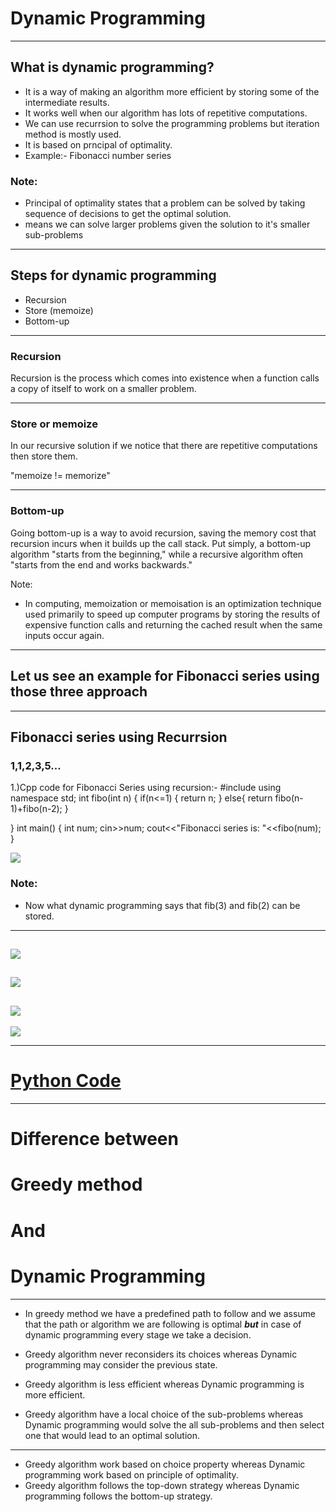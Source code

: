 # Dynamic Programming

---

## What is dynamic programming?
- It is a way of making an algorithm more efficient by storing some of the intermediate results.
- It works well when our algorithm has lots of repetitive computations.
- We can use recurrsion to solve the programming problems but iteration method is mostly used.
- It is based on prncipal of optimality.
- Example:- Fibonacci number series


### Note:
- Principal of optimality states that a problem can be solved by taking sequence of decisions to get the optimal solution.
- means we can solve larger problems given the solution to it's smaller sub-problems

---

## Steps for dynamic programming

- Recursion
- Store (memoize)
- Bottom-up 

---
### Recursion
Recursion is the process which comes into existence when a function calls a copy of itself to work on a smaller problem. 

---
### Store or memoize
In our recursive solution if we notice that there are repetitive computations then store them.

"memoize != memorize"

---
### Bottom-up 
Going bottom-up is a way to avoid recursion, saving the memory cost that recursion incurs when it builds up the call stack. Put simply, a bottom-up algorithm "starts from the beginning," while a recursive algorithm often "starts from the end and works backwards."

Note:
- In computing, memoization or memoisation is an optimization technique used primarily to speed up computer programs by storing the results of expensive function calls and returning the cached result when the same inputs occur again.


---
## Let us see an example for Fibonacci series using those three approach

---
## Fibonacci series using Recurrsion
### 1,1,2,3,5...
1.)Cpp code for Fibonacci Series using recursion:-
#include<iostream>
using namespace std;
int fibo(int n)
{
    if(n<=1)
    {
        return n;
    }
    else{
        return fibo(n-1)+fibo(n-2);
    }


}
int main()
{
    int num;
    cin>>num;
    cout<<"Fibonacci series is: "<<fibo(num);
}

![](https://lab.gdy.club/~mehta/fibrecursion.png) 

### Note:
- Now what dynamic programming says that fib(3) and fib(2) can be stored.


---
![](https://lab.gdy.club/~mehta/memo1.png)
---
![](https://lab.gdy.club/~mehta/memo2.png)
---
![](https://lab.gdy.club/~mehta/memo3.png)
---

![](https://lab.gdy.club/~mehta/bottom-up.png)

---
# [Python Code](https://scraping-suhelmehta.notebooks.azure.com/j/notebooks/Dynamic%20programming.ipynb)

---
# Difference between 
# Greedy method
# And
# Dynamic Programming

---
- In greedy method we have a predefined path to follow and we assume that the path or algorithm we are following is optimal ***but*** in case of dynamic programming every stage we take a decision.

- Greedy algorithm never reconsiders its choices whereas Dynamic programming may consider the previous state.
- Greedy algorithm is less efficient whereas Dynamic programming is more efficient.
- Greedy algorithm have a local choice of the sub-problems whereas Dynamic programming would solve the all sub-problems and then select one that would lead to an optimal solution.

---
- Greedy algorithm work based on choice property whereas Dynamic programming work based on principle of optimality.
- Greedy algorithm follows the top-down strategy whereas Dynamic programming follows the bottom-up strategy.
